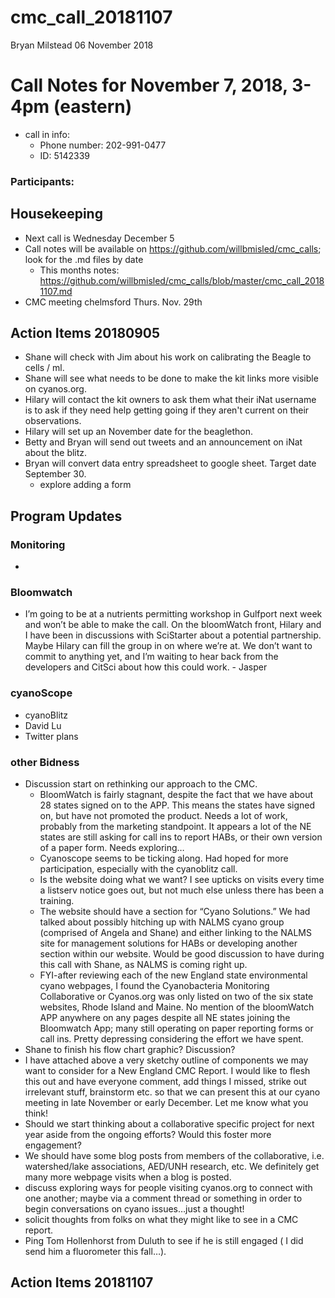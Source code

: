 cmc\_call\_20181107
================
Bryan Milstead
06 November 2018

Call Notes for November 7, 2018, 3-4pm (eastern)
================================================

-   call in info:
    -   Phone number: 202-991-0477
    -   ID: 5142339

### Participants:

Housekeeping
------------

-   Next call is Wednesday December 5
-   Call notes will be available on <https://github.com/willbmisled/cmc_calls>; look for the .md files by date
    -   This months notes: <https://github.com/willbmisled/cmc_calls/blob/master/cmc_call_20181107.md>
-   CMC meeting chelmsford Thurs. Nov. 29th

Action Items 20180905
---------------------

-   Shane will check with Jim about his work on calibrating the Beagle to cells / ml.
-   Shane will see what needs to be done to make the kit links more visible on cyanos.org.
-   Hilary will contact the kit owners to ask them what their iNat username is to ask if they need help getting going if they aren't current on their observations.
-   Hilary will set up an November date for the beaglethon.
-   Betty and Bryan will send out tweets and an announcement on iNat about the blitz.
-   Bryan will convert data entry spreadsheet to google sheet. Target date September 30.
    -   explore adding a form

Program Updates
---------------

### Monitoring

-   

### Bloomwatch

-   I’m going to be at a nutrients permitting workshop in Gulfport next week and won’t be able to make the call. On the bloomWatch front, Hilary and I have been in discussions with SciStarter about a potential partnership. Maybe Hilary can fill the group in on where we’re at. We don’t want to commit to anything yet, and I’m waiting to hear back from the developers and CitSci about how this could work. - Jasper

### cyanoScope

-   cyanoBlitz
-   David Lu
-   Twitter plans

### other Bidness

-   Discussion start on rethinking our approach to the CMC.
    -   BloomWatch is fairly stagnant, despite the fact that we have about 28 states signed on to the APP. This means the states have signed on, but have not promoted the product. Needs a lot of work, probably from the marketing standpoint. It appears a lot of the NE states are still asking for call ins to report HABs, or their own version of a paper form. Needs exploring…
    -   Cyanoscope seems to be ticking along. Had hoped for more participation, especially with the cyanoblitz call.
    -   Is the website doing what we want? I see upticks on visits every time a listserv notice goes out, but not much else unless there has been a training.
    -   The website should have a section for “Cyano Solutions.” We had talked about possibly hitching up with NALMS cyano group (comprised of Angela and Shane) and either linking to the NALMS site for management solutions for HABs or developing another section within our website. Would be good discussion to have during this call with Shane, as NALMS is coming right up.
    -   FYI-after reviewing each of the new England state environmental cyano webpages, I found the Cyanobacteria Monitoring Collaborative or Cyanos.org was only listed on two of the six state websites, Rhode Island and Maine. No mention of the bloomWatch APP anywhere on any pages despite all NE states joining the Bloomwatch App; many still operating on paper reporting forms or call ins. Pretty depressing considering the effort we have spent.
-   Shane to finish his flow chart graphic? Discussion?
-   I have attached above a very sketchy outline of components we may want to consider for a New England CMC Report. I would like to flesh this out and have everyone comment, add things I missed, strike out irrelevant stuff, brainstorm etc. so that we can present this at our cyano meeting in late November or early December. Let me know what you think!
-   Should we start thinking about a collaborative specific project for next year aside from the ongoing efforts? Would this foster more engagement?
-   We should have some blog posts from members of the collaborative, i.e. watershed/lake associations, AED/UNH research, etc. We definitely get many more webpage visits when a blog is posted.
-   discuss exploring ways for people visiting cyanos.org to connect with one another; maybe via a comment thread or something in order to begin conversations on cyano issues…just a thought!
-   solicit thoughts from folks on what they might like to see in a CMC report.
-   Ping Tom Hollenhorst from Duluth to see if he is still engaged ( I did send him a fluorometer this fall…).

Action Items 20181107
---------------------
